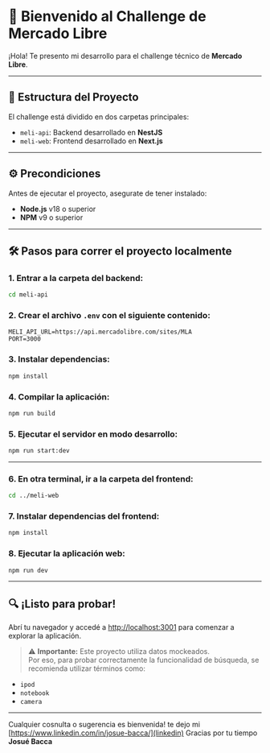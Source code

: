 # 🚀 Bienvenido al Challenge de Mercado Libre

¡Hola! Te presento mi desarrollo para el challenge técnico de **Mercado Libre**.

---

## 📁 Estructura del Proyecto

El challenge está dividido en dos carpetas principales:

- `meli-api`: Backend desarrollado en **NestJS**
- `meli-web`: Frontend desarrollado en **Next.js**

---

## ⚙️ Precondiciones

Antes de ejecutar el proyecto, asegurate de tener instalado:

- **Node.js** v18 o superior
- **NPM** v9 o superior

---

## 🛠️ Pasos para correr el proyecto localmente

### 1. Entrar a la carpeta del backend:

```bash
cd meli-api
```

### 2. Crear el archivo `.env` con el siguiente contenido:

```
MELI_API_URL=https://api.mercadolibre.com/sites/MLA
PORT=3000
```

### 3. Instalar dependencias:

```bash
npm install
```

### 4. Compilar la aplicación:

```bash
npm run build
```

### 5. Ejecutar el servidor en modo desarrollo:

```bash
npm run start:dev
```

---

### 6. En otra terminal, ir a la carpeta del frontend:

```bash
cd ../meli-web
```

### 7. Instalar dependencias del frontend:

```bash
npm install
```

### 8. Ejecutar la aplicación web:

```bash
npm run dev
```

---

## 🔍 ¡Listo para probar!

Abrí tu navegador y accedé a [http://localhost:3001](http://localhost:3001) para comenzar a explorar la aplicación.

> ⚠️ **Importante:** Este proyecto utiliza datos mockeados.  
> Por eso, para probar correctamente la funcionalidad de búsqueda, se recomienda utilizar términos como:

- `ipod`
- `notebook`
- `camera`

---

Cualquier cosnulta o sugerencia es bienvenida! te dejo mi [https://www.linkedin.com/in/josue-bacca/](linkedin)
Gracias por tu tiempo  
**Josué Bacca**

